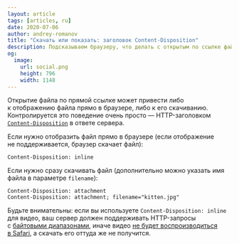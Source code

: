 ```yaml
---
layout: article
tags: [articles, ru]
date: 2020-07-06
author: andrey-romanov
title: "Скачать или показать: заголовок Content-Disposition"
description: Подсказываем браузеру, что делать с открытым по ссылке файлом
og:
  image:
    url: social.png
    height: 796
    width: 1148
---
```

<p class="paragraph--lead">Открытие файла по прямой ссылке может привести либо к отображению файла прямо в браузере, либо к его скачиванию. Контролируется это поведение очень просто — HTTP-заголовком <a href="https://developer.mozilla.org/en-US/docs/Web/HTTP/Headers/Content-Disposition"><code>Content-Disposition</code></a> в ответе сервера.</p>

Если нужно отобразить файл прямо в браузере (если отображение не поддерживается, браузер скачает файл):

```
Content-Disposition: inline
```

Если нужно сразу скачивать файл (дополнительно можно указать имя файла в параметре `filename`):

```
Content-Disposition: attachment
Content-Disposition: attachment; filename="kitten.jpg"
```

Будьте внимательны: если вы используете `Content-Disposition: inline` для видео, ваш сервер должен поддерживать HTTP-запросы с [байтовыми диапазонами](https://en.wikipedia.org/wiki/Byte_serving), иначе видео [не будет воспроизводиться в Safari](https://developer.apple.com/library/archive/documentation/AppleApplications/Reference/SafariWebContent/CreatingVideoforSafarioniPhone/CreatingVideoforSafarioniPhone.html#//apple_ref/doc/uid/TP40006514-SW6), а скачать его оттуда же не получится.
